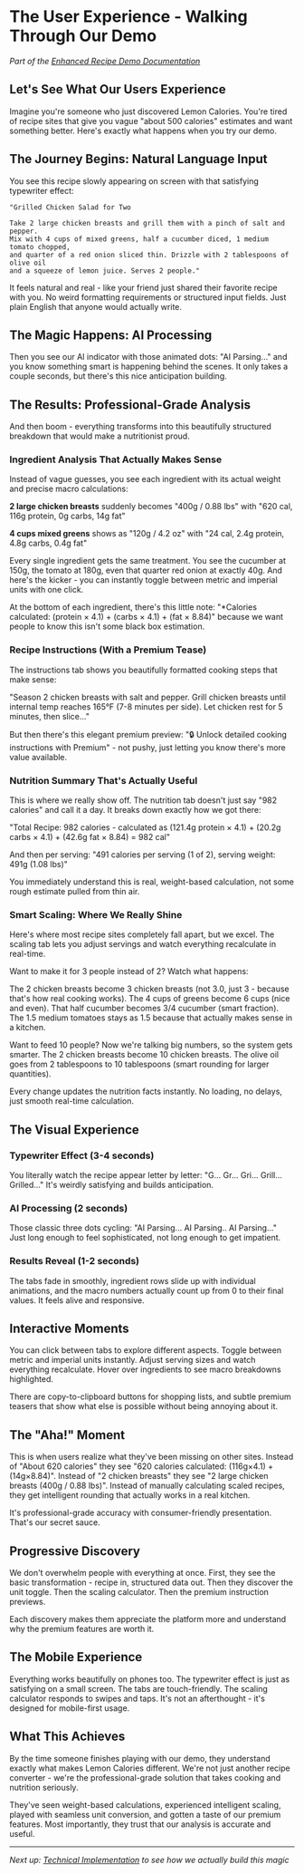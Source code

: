 # The User Experience - Walking Through Our Demo

*Part of the [Enhanced Recipe Demo Documentation](./overview.md)*

## Let's See What Our Users Experience

Imagine you're someone who just discovered Lemon Calories. You're tired of recipe sites that give you vague "about 500 calories" estimates and want something better. Here's exactly what happens when you try our demo.

## The Journey Begins: Natural Language Input

You see this recipe slowly appearing on screen with that satisfying typewriter effect:

```
"Grilled Chicken Salad for Two

Take 2 large chicken breasts and grill them with a pinch of salt and pepper. 
Mix with 4 cups of mixed greens, half a cucumber diced, 1 medium tomato chopped, 
and quarter of a red onion sliced thin. Drizzle with 2 tablespoons of olive oil 
and a squeeze of lemon juice. Serves 2 people."
```

It feels natural and real - like your friend just shared their favorite recipe with you. No weird formatting requirements or structured input fields. Just plain English that anyone would actually write.

## The Magic Happens: AI Processing

Then you see our AI indicator with those animated dots: "AI Parsing..." and you know something smart is happening behind the scenes. It only takes a couple seconds, but there's this nice anticipation building.

## The Results: Professional-Grade Analysis

And then boom - everything transforms into this beautifully structured breakdown that would make a nutritionist proud.

### Ingredient Analysis That Actually Makes Sense

Instead of vague guesses, you see each ingredient with its actual weight and precise macro calculations:

**2 large chicken breasts** suddenly becomes "400g / 0.88 lbs" with "620 cal, 116g protein, 0g carbs, 14g fat"

**4 cups mixed greens** shows as "120g / 4.2 oz" with "24 cal, 2.4g protein, 4.8g carbs, 0.4g fat"

Every single ingredient gets the same treatment. You see the cucumber at 150g, the tomato at 180g, even that quarter red onion at exactly 40g. And here's the kicker - you can instantly toggle between metric and imperial units with one click.

At the bottom of each ingredient, there's this little note: "*Calories calculated: (protein × 4.1) + (carbs × 4.1) + (fat × 8.84)" because we want people to know this isn't some black box estimation.

### Recipe Instructions (With a Premium Tease)

The instructions tab shows you beautifully formatted cooking steps that make sense:

"Season 2 chicken breasts with salt and pepper. Grill chicken breasts until internal temp reaches 165°F (7-8 minutes per side). Let chicken rest for 5 minutes, then slice..."

But then there's this elegant premium preview: "🔒 Unlock detailed cooking instructions with Premium" - not pushy, just letting you know there's more value available.

### Nutrition Summary That's Actually Useful

This is where we really show off. The nutrition tab doesn't just say "982 calories" and call it a day. It breaks down exactly how we got there:

"Total Recipe: 982 calories - calculated as (121.4g protein × 4.1) + (20.2g carbs × 4.1) + (42.6g fat × 8.84) = 982 cal"

And then per serving: "491 calories per serving (1 of 2), serving weight: 491g (1.08 lbs)"

You immediately understand this is real, weight-based calculation, not some rough estimate pulled from thin air.

### Smart Scaling: Where We Really Shine

Here's where most recipe sites completely fall apart, but we excel. The scaling tab lets you adjust servings and watch everything recalculate in real-time.

Want to make it for 3 people instead of 2? Watch what happens:

The 2 chicken breasts become 3 chicken breasts (not 3.0, just 3 - because that's how real cooking works). The 4 cups of greens become 6 cups (nice and even). That half cucumber becomes 3/4 cucumber (smart fraction). The 1.5 medium tomatoes stays as 1.5 because that actually makes sense in a kitchen.

Want to feed 10 people? Now we're talking big numbers, so the system gets smarter. The 2 chicken breasts become 10 chicken breasts. The olive oil goes from 2 tablespoons to 10 tablespoons (smart rounding for larger quantities).

Every change updates the nutrition facts instantly. No loading, no delays, just smooth real-time calculation.

## The Visual Experience

### Typewriter Effect (3-4 seconds)
You literally watch the recipe appear letter by letter: "G... Gr... Gri... Grill... Grilled..." It's weirdly satisfying and builds anticipation.

### AI Processing (2 seconds)
Those classic three dots cycling: "AI Parsing... AI Parsing.. AI Parsing..." Just long enough to feel sophisticated, not long enough to get impatient.

### Results Reveal (1-2 seconds)
The tabs fade in smoothly, ingredient rows slide up with individual animations, and the macro numbers actually count up from 0 to their final values. It feels alive and responsive.

## Interactive Moments

You can click between tabs to explore different aspects. Toggle between metric and imperial units instantly. Adjust serving sizes and watch everything recalculate. Hover over ingredients to see macro breakdowns highlighted.

There are copy-to-clipboard buttons for shopping lists, and subtle premium teasers that show what else is possible without being annoying about it.

## The "Aha!" Moment

This is when users realize what they've been missing on other sites. Instead of "About 620 calories" they see "620 calories calculated: (116g×4.1) + (14g×8.84)". Instead of "2 chicken breasts" they see "2 large chicken breasts (400g / 0.88 lbs)". Instead of manually calculating scaled recipes, they get intelligent rounding that actually works in a real kitchen.

It's professional-grade accuracy with consumer-friendly presentation. That's our secret sauce.

## Progressive Discovery

We don't overwhelm people with everything at once. First, they see the basic transformation - recipe in, structured data out. Then they discover the unit toggle. Then the scaling calculator. Then the premium instruction previews.

Each discovery makes them appreciate the platform more and understand why the premium features are worth it.

## The Mobile Experience

Everything works beautifully on phones too. The typewriter effect is just as satisfying on a small screen. The tabs are touch-friendly. The scaling calculator responds to swipes and taps. It's not an afterthought - it's designed for mobile-first usage.

## What This Achieves

By the time someone finishes playing with our demo, they understand exactly what makes Lemon Calories different. We're not just another recipe converter - we're the professional-grade solution that takes cooking and nutrition seriously.

They've seen weight-based calculations, experienced intelligent scaling, played with seamless unit conversion, and gotten a taste of our premium features. Most importantly, they trust that our analysis is accurate and useful.

---

*Next up: [Technical Implementation](./technical-implementation.md) to see how we actually build this magic* 